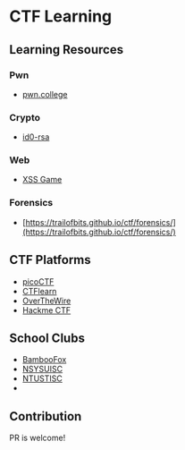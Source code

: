 # CTF Learning

## Learning Resources

### Pwn

- [pwn.college](https://pwn.college/)

### Crypto

- [id0-rsa](https://id0-rsa.pub/)

### Web

- [XSS Game](https://xss-game.appspot.com/)

### Forensics

- [https://trailofbits.github.io/ctf/forensics/](https://trailofbits.github.io/ctf/forensics/)

## CTF Platforms

- [picoCTF](https://picoctf.com/)
- [CTFlearn](https://ctflearn.com/)
- [OverTheWire](https://overthewire.org/wargames/)
- [Hackme CTF](https://hackme.inndy.tw/)

## School Clubs

- [BambooFox](https://bamboofox.cs.nctu.edu.tw/)
- [NSYSUISC](http://ctf.macaca.cool/)
- [NTUSTISC](https://isc.taiwan-te.ch/scoreboard/)
- 

## Contribution

PR is welcome!
